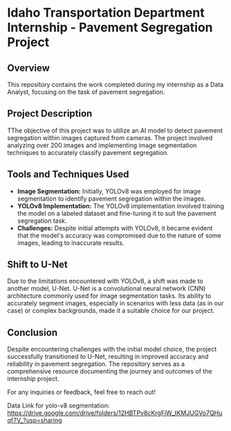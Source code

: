 # Idaho Transportation Department Internship - Pavement Segregation Project

## Overview

This repository contains the work completed during my internship as a Data Analyst, focusing on the task of pavement segregation.

## Project Description

TThe objective of this project was to utilize an AI model to detect pavement segregation within images captured from cameras. The project involved analyzing over 200 images and implementing image segmentation techniques to accurately classify pavement segregation.

## Tools and Techniques Used

- **Image Segmentation:** Initially, YOLOv8 was employed for image segmentation to identify pavement segregation within the images.
- **YOLOv8 Implementation:** The YOLOv8 implementation involved training the model on a labeled dataset and fine-tuning it to suit the pavement segregation task.
- **Challenges:** Despite initial attempts with YOLOv8, it became evident that the model's accuracy was compromised due to the nature of some images, leading to inaccurate results.

## Shift to U-Net

Due to the limitations encountered with YOLOv8, a shift was made to another model, U-Net. U-Net is a convolutional neural network (CNN) architecture commonly used for image segmentation tasks. Its ability to accurately segment images, especially in scenarios with less data (as in our case) or complex backgrounds, made it a suitable choice for our project.



## Conclusion

Despite encountering challenges with the initial model choice, the project successfully transitioned to U-Net, resulting in improved accuracy and reliability in pavement segregation. The repository serves as a comprehensive resource documenting the journey and outcomes of the internship project.

For any inquiries or feedback, feel free to reach out!


Data Link for yolo-v8 segmentation: https://drive.google.com/drive/folders/12HBTPv8cKrgFiW_tKMJUGVo7QHuqf7V_?usp=sharing
